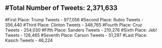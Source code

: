 #Total Number of Tweets: 2,371,633 
---
#First Place: Trump Tweets - 977,056
#Second Place: Rubio Tweets - 356,440
#Third Place: Clinton Tweets - 348,765
#Fourth Place: Cruz Tweets - 254,030
#Fifth Place: Sanders Tweets - 210,276
#Sixth Place: Jeb! Tweets - 128,465
#Seventh Place: Carson Tweets - 51,297
#Last Place: Kasich Tweets - 46,224
